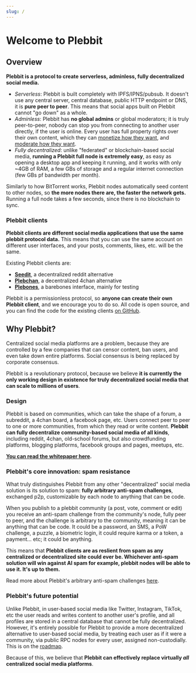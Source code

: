 ```yaml
---
slug: /
---
```


# Welcome to Plebbit

## Overview

**Plebbit is a protocol to create serverless, adminless, fully decentralized social media.**

- *Serverless*: Plebbit is built completely with IPFS/IPNS/pubsub. It doesn't use any central server, central database, public HTTP endpoint or DNS, it is **pure peer to peer**. This means that social apps built on Plebbit cannot "go down" as a whole.
- *Adminless*: Plebbit has **no global admins** or global moderators; it is truly peer-to-peer, nobody can stop you from connecting to another user directly, if the user is online. Every user has full property rights over their own content, which they can [monetize how they want](./local-node/monetizing-your-sub.md), and [moderate how they want](./local-node/challenges.md).
- *Fully decentralized*: unlike "federated" or blockchain-based social media, **running a Plebbit full node is extremely easy**, as easy as opening a desktop app and keeping it running, and it works with only ~4GB of RAM, a few GBs of storage and a regular internet connection (few GBs pf bandwidth per month). 

Similarly to how BitTorrent works, Plebbit nodes automatically seed content to other nodes, so **the more nodes there are, the faster the network gets.** Running a full node takes a few seconds, since there is no blockchain to sync. 

### Plebbit clients

**Plebbit clients are different social media applications that use the same plebbit protocol data.** This means that you can use the same account on different user interfaces, and your posts, comments, likes, etc. will be the same.

Existing Plebbit clients are:
- **[Seedit](./frontends/seedit.md)**, a decentralized reddit alternative
- **[Plebchan](./frontends/plebchan.md)**, a decentralized 4chan alternative
- **[Plebones](./frontends/plebones.md)**, a barebones interface, mainly for testing

Plebbit is a permissionless protocol, so **anyone can create their own Plebbit client**, and we encourage you to do so. All code is open source, and you can find the code for the existing clients [on GitHub](https://github.com/plebbit/).

## Why Plebbit?

Centralized social media platforms are a problem, because they are controlled by a few companies that can censor content, ban users, and even take down entire platforms. Social consensus is being replaced by corporate consensus.

Plebbit is a revolutionary protocol, because we believe **it is currently the only working design in existence for truly decentralized social media that can scale to millions of users**.

### Design

Plebbit is based on communities, which can take the shape of a forum, a subreddit, a 4chan board, a facebook page, etc. Users connect peer to peer to one or more communities, from which they read or write content. **Plebbit can fully decentralize community-based social media of all kinds**, including reddit, 4chan, old-school forums, but also crowdfunding platforms, blogging platforms, facebook groups and pages, meetups, etc.

**[You can read the whitepaper here](https://github.com/plebbit/whitepaper/discussions/2).**

### Plebbit's core innovation: spam resistance

What truly distinguishes Plebbit from any other "decentralized" social media solution is its solution to spam: **fully arbitrary anti-spam challenges**, exchanged p2p, customizable by each node to anything that can be code.

When you publish to a plebbit community (a post, vote, comment or edit) you receive an anti-spam challenge from the community's node, fully peer to peer, and the challenge is arbitrary to the community, meaning it can be anything that can be code. It could be a password, an SMS, a PoW challenge, a puzzle, a biometric login, it could require karma or a token, a payment... etc; it could be anything. 

This means that **Plebbit clients are as reslient from spam as any centralized or decentralized site could ever be. Whichever anti-spam solution will win against AI spam for example, plebbit nodes will be able to use it. It's up to them.**

Read more about Plebbit's arbitrary anti-spam challenges [here](./local-node/challenges.md).

### Plebbit's future potential

Unlike Plebbit, in user-based social media like Twitter, Instagram, TikTok, etc the user reads and writes content to another user's profile, and all profiles are stored in a central database that cannot be fully decentralized. However, it's entirely possible for Plebbit to provide a more decentralized alternative to user-based social media, by treating each user as if it were a community, via public RPC nodes for every user, assigned non-custodially. This is on the [roadmap](./roadmap.md).

Because of this, we believe that **Plebbit can effectively replace virtually *all* centralized social media platforms**.